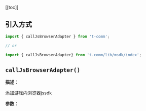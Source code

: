 [[toc]]

## 引入方式

```ts
import { callJsBrowserAdapter } from 't-comm';

// or

import { callJsBrowserAdapter} from 't-comm/lib/msdk/index';
```


## `callJsBrowserAdapter()` 


**描述**：<p>添加游戏内浏览器jssdk</p>

**参数**：




